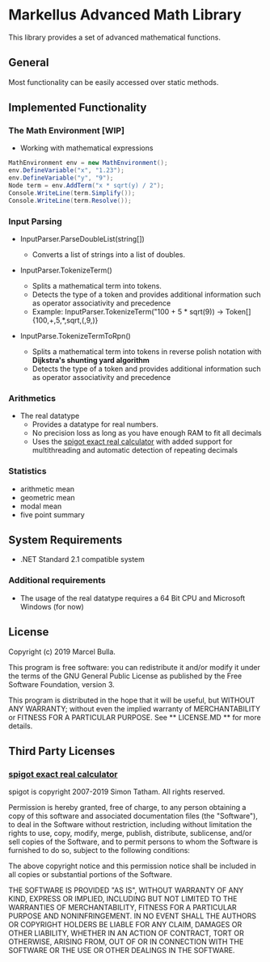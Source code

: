 
# Markellus Advanced Math Library

This library provides a set of advanced mathematical functions.


## General

Most functionality can be easily accessed over static methods.


## Implemented Functionality

### The Math Environment [WIP]
* Working with mathematical expressions
```csharp
MathEnvironment env = new MathEnvironment();
env.DefineVariable("x", "1.23");
env.DefineVariable("y", "9");
Node term = env.AddTerm("x * sqrt(y) / 2");
Console.WriteLine(term.Simplify());
Console.WriteLine(term.Resolve());
``` 

### Input Parsing
* InputParser.ParseDoubleList(string[])
	* Converts a list of strings into a list of doubles.

* InputParser.TokenizeTerm()
	* Splits a mathematical term into tokens.
	* Detects the type of a token and provides additional information such as operator associativity and precedence
	* Example: InputParser.TokenizeTerm("100 + 5 * sqrt(9)) -> Token[] {100,+,5,*,sqrt,(,9,)}

* InputParse.TokenizeTermToRpn()
	* Splits a mathematical term into tokens in reverse polish notation with **Dijkstra's shunting yard algorithm**
	* Detects the type of a token and provides additional information such as operator associativity and precedence

### Arithmetics
* The real datatype
	* Provides a datatype for real numbers.
	* No precision loss as long as you have enough RAM to fit all decimals
	* Uses the [spigot exact real calculator](https://www.chiark.greenend.org.uk/~sgtatham/spigot/) with added support for multithreading and automatic detection of repeating decimals

### Statistics
* arithmetic mean
* geometric mean
* modal mean
* five point summary


## System Requirements
* .NET Standard 2.1 compatible system

### Additional requirements
* The usage of the real datatype requires a 64 Bit CPU and Microsoft Windows (for now)

## License

Copyright (c) 2019 Marcel Bulla.

This program is free software: you can redistribute it and/or modify it under the terms of the GNU General Public License as published by the Free Software Foundation, version 3.

This program is distributed in the hope that it will be useful, but WITHOUT ANY WARRANTY; without even the implied warranty of MERCHANTABILITY or FITNESS FOR A PARTICULAR PURPOSE. See ** LICENSE.MD ** for more details.

## Third Party Licenses

### [spigot exact real calculator](https://www.chiark.greenend.org.uk/~sgtatham/spigot/)
spigot is copyright 2007-2019 Simon Tatham. All rights reserved.

Permission is hereby granted, free of charge, to any person
obtaining a copy of this software and associated documentation files
(the "Software"), to deal in the Software without restriction,
including without limitation the rights to use, copy, modify, merge,
publish, distribute, sublicense, and/or sell copies of the Software,
and to permit persons to whom the Software is furnished to do so,
subject to the following conditions:

The above copyright notice and this permission notice shall be
included in all copies or substantial portions of the Software.

THE SOFTWARE IS PROVIDED "AS IS", WITHOUT WARRANTY OF ANY KIND,
EXPRESS OR IMPLIED, INCLUDING BUT NOT LIMITED TO THE WARRANTIES OF
MERCHANTABILITY, FITNESS FOR A PARTICULAR PURPOSE AND
NONINFRINGEMENT. IN NO EVENT SHALL THE AUTHORS OR COPYRIGHT HOLDERS
BE LIABLE FOR ANY CLAIM, DAMAGES OR OTHER LIABILITY, WHETHER IN AN
ACTION OF CONTRACT, TORT OR OTHERWISE, ARISING FROM, OUT OF OR IN
CONNECTION WITH THE SOFTWARE OR THE USE OR OTHER DEALINGS IN THE
SOFTWARE.